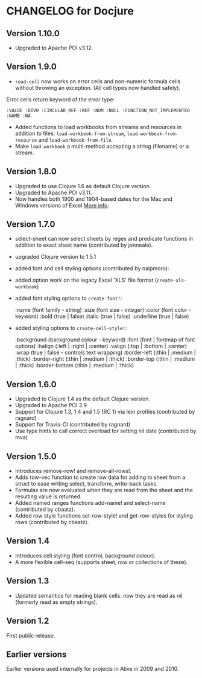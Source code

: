# CHANGELOG for Docjure

## Version 1.10.0
* Upgraded to Apache POI v3.12.

## Version 1.9.0

* `read-cell` now works on error cells and non-numeric formula cells without throwing an exception. (All cell types now handled safely).

Error cells return keyword of the error type:

```
:VALUE :DIV0 :CIRCULAR_REF :REF :NUM :NULL :FUNCTION_NOT_IMPLEMENTED :NAME :NA
```

* Added functions to load workbooks from streams and resources in
  addition to files: `load-workbook-from-stream`,
  `load-workbook-from-resource` and `load-workbook-from-file`.
* Make `load-workbook` a multi-method accepting a string (filename) or a
  stream.  

## Version 1.8.0
* Upgraded to use Clojure 1.6 as default Clojure version.
* Upgraded to Apache POI v3.11.
* Now handles both 1900 and 1904-based dates for the Mac and Windows
 versions of Excel [More info](http://support.microsoft.com/kb/180162).

## Version 1.7.0
* select-sheet can now select sheets by regex and predicate functions in addition to exact sheet name (contributed by jonneale).
* upgraded Clojure version to 1.5.1
* added font and cell styling options (contributed by naipmoro):
* added option work on the legacy Excel 'XLS' file format (`create-xls-workbook`)
* added font styling options to `create-font!`:

    :name (font family - string)
    :size (font size - integer)
    :color (font color - keyword)
    :bold (true | false)
    :italic (true | false)
    :underline (true | false)

* added styling options to `create-cell-style!`:

    :background (background colour - keyword)
    :font (font | fontmap of font options)
    :halign (:left | :right | :center)
    :valign (:top | :bottom | :center)
    :wrap (true | false - controls text wrapping)
    :border-left (:thin | :medium | :thick)
    :border-right (:thin | :medium | :thick)
    :border-top (:thin | :medium | :thick)
    :border-bottom (:thin | :medium | :thick)



## Version 1.6.0
* Upgraded to Clojure 1.4 as the default Clojure version.
* Upgraded to Apache POI 3.9
* Support for Clojure 1.3, 1.4 and 1.5 (RC 1) via lein profiles (contributed by ragnard)
* Support for Travis-CI (contributed by ragnard)
* Use type hints to call correct overload for setting nil date (contributed by mva)

## Version 1.5.0
* Introduces remove-row! and remove-all-rows!.
* Adds row-vec function to create row data for adding to sheet from a struct to ease writing select, transform, write-back tasks.
* Formulas are now evaluated when they are read from the sheet and the resulting value is returned.
* Added named ranges functions add-name! and select-name (contributed by cbaatz).
* Added row style functions set-row-style! and get-row-styles for styling rows (contributed by cbaatz).

## Version 1.4
* Introduces cell styling (font control, background colour).
* A more flexible cell-seq (supports sheet, row or collections of these).

## Version 1.3
* Updated semantics for reading blank cells: now they are read as nil (formerly read as empty strings).

## Version 1.2

First public release.

## Earlier versions

Earlier versions used internally for projects in Ative in 2009 and 2010.
